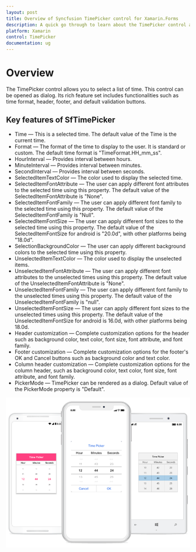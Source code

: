 ```yaml
---
layout: post
title: Overview of Syncfusion TimePicker control for Xamarin.Forms
description: A quick go through to learn about the TimePicker control and the key features available in Syncfusion TimePicker control for Xamarin.Forms. 
platform: Xamarin
control: TimePicker
documentation: ug
---
```


# Overview

The TimePicker control allows you to select a list of time. This control can be opened as dialog. Its rich feature set includes functionalities such as time format, header, footer, and default validation buttons.

## Key features of SfTimePicker


* Time — This is a selected time. The default value of the Time is the current time.
* Format — The format of the time to display to the user. It is standard or custom. The default time format is "TimeFormat.HH_mm_ss".
* HourInterval — Provides interval between hours.
* MinuteInterval — Provides interval between minutes.
* SecondInterval — Provides interval between seconds.
* SelectedItemTextColor — The color used to display the selected time. 
* SelectedItemFontAttribute — The user can apply different font attributes to the selected time using this property. The default value of the SelectedItemFontAttribute is "None".
* SelectedItemFontFamily — The user can apply different font family to the selected time using this property. The default value of the SelectedItemFontFamily is "Null".
* SelectedItemFontSize — The user can apply different font sizes to the selected time using this property. The default value of the SelectedItemFontSize for android is "20.0d", with other platforms being "18.0d".
* SelectionBackgroundColor — The user can apply different background colors to the selected time using this property.
* UnselectedItemTextColor — The color used to display the unselected items.
* UnselectedItemFontAttribute — The user can apply different font attributes to the unselected times using this property. The default value of the UnselectedItemFontAttribute is "None".
* UnselectedItemFontFamily — The user can apply different font family to the unselected times using this property. The default value of the UnselectedItemFontFamily is "null".
* UnselectedItemFontSize — The user can apply different font sizes to the unselected times using this property. The default value of the UnselectedItemFontSize for android is 16.0d, with other platforms being 18.0d.
* Header customization — Complete customization options for the header such as background color, text color, font size, font attribute, and font family.
* Footer customization — Complete customization options for the footer's OK and Cancel buttons such as background color and text color.
* Column header customization — Complete customization options for the column header, such as background color, text color, font size, font attribute, and font family.
* PickerMode — TimePicker can be rendered as a dialog. Default value of the PickerMode property is "Default".

![OverView of SfTimePicker](images/GettingStarted_TimePicker.png)